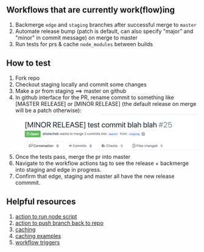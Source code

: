 
## Workflows that are currently work(flow)ing
1. Backmerge `edge` and `staging` branches after successful merge to `master`
2. Automate release bump (patch is default, can also specify "major" and "minor" in commit message) on merge to master
3. Run tests for prs & cache `node_modules` between builds

## How to test
1.  Fork repo
2.  Checkout staging locally and commit some changes
3.  Make a pr from staging ==> master on github
4.  In github interface for the PR, rename commit to something like [MASTER RELEASE] or [MINOR RELEASE] (the default release on merge will be a patch otherwise):
![example of commit message](./commit-message.png)
5.  Once the tests pass, merge the pr into master
6.  Navigate to the workflow actions tag to see the release + backmerge into staging and edge in progress.
7. Confirm that edge, staging and master all have the new release commmit.

## Helpful resources

1. [action to run node script](https://github.com/actions/setup-node)
2. [action to push branch back to repo](https://github.com/ad-m/github-push-action)
3. [caching](https://help.github.com/en/actions/automating-your-workflow-with-github-actions/caching-dependencies-to-speed-up-workflows#using-the-cache-action)
4. [caching examples](https://github.com/actions/cache/blob/master/examples.md#node---yarn)
5. [workflow triggers](https://help.github.com/en/actions/automating-your-workflow-with-github-actions/events-that-trigger-workflows)
